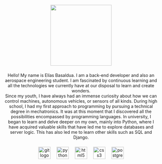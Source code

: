 <br clear="both">

<div align="center">
  <img height="200" src="https://i.giphy.com/media/v1.Y2lkPTc5MGI3NjExZHFobzR0Ym4ycmp4ODg5YWJmMG03bWtjdXJwcXl2cjU4Mmo0eHZ6ZiZlcD12MV9pbnRlcm5hbF9naWZfYnlfaWQmY3Q9Zw/JqmupuTVZYaQX5s094/giphy.gif"  />
</div>

###

<p align="center">Hello! My name is Elías Basaldua. I am a back-end developer and also an aerospace engineering student. I am fascinated by continuous learning and all the technologies we currently have at our disposal to learn and create wonders.<br>Since my youth, I have always had an immense curiosity about how we can control machines, autonomous vehicles, or sensors of all kinds. During high school, I had my first approach to programming by pursuing a technical degree in mechatronics. It was at this moment that I discovered all the possibilities encompassed by programming languages. In university, I began to learn and delve deeper on my own, mainly into Python, where I have acquired valuable skills that have led me to explore databases and server logic. This has also led me to learn other skills such as SQL and Django.</p>

###

<div align="center">
  <img src="https://cdn.jsdelivr.net/gh/devicons/devicon/icons/git/git-original.svg" height="40" alt="git logo"  />
  <img width="12" />
  <img src="https://cdn.jsdelivr.net/gh/devicons/devicon/icons/python/python-original.svg" height="40" alt="python logo"  />
  <img width="12" />
  <img src="https://cdn.jsdelivr.net/gh/devicons/devicon/icons/html5/html5-original.svg" height="40" alt="html5 logo"  />
  <img width="12" />
  <img src="https://cdn.jsdelivr.net/gh/devicons/devicon/icons/css3/css3-original.svg" height="40" alt="css3 logo"  />
  <img width="12" />
  <img src="https://cdn.jsdelivr.net/gh/devicons/devicon/icons/postgresql/postgresql-original.svg" height="40" alt="postgresql logo"  />
</div>

###
